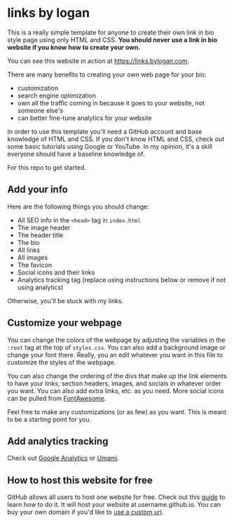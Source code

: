 # links by logan

This is a really simple template for anyone to create their own link in bio style page using only HTML and CSS. **You should never use a link in bio website if you know how to create your own.**

You can see this website in action at https://links.bylogan.com.

There are many benefits to creating your own web page for your bio:
* customization
* search engine optimization
* own all the traffic coming in because it goes to your website, not someone else's
* can better fine-tune analytics for your website

In order to use this template you'll need a GitHub account and base knowledge of HTML and CSS. If you don't know HTML and CSS, check out some basic tutorials using Google or YouTube. In my opinion, it's a skill everyone should have a baseline knowledge of.

For this repo to get started.

## Add your info

Here are the following things you should change:
* All SEO info in the `<head>` tag in `index.html`
* The image header
* The header title
* The bio
* All links
* All images
* The favicon
* Social icons and their links
* Analytics tracking tag (replace using instructions below or remove if not using analytics)

Otherwise, you'll be stuck with my links.

## Customize your webpage

You can change the colors of the webpage by adjusting the variables in the `:root` tag at the top of `styles.css`. You can also add a background image or change your font there. Really, you an edit whatever you want in this file to customize the styles of the webpage.

You can also change the ordering of the divs that make up the link elements to have your links, section headers, images, and socials in whatever order you want. You can also add extra links, etc. as you need. More social icons can be pulled from [FontAwesome](https://fontawesome.com/).

Feel free to make any customizations (or as few) as you want. This is meant to be a starting point for you.

## Add analytics tracking

Check out [Google Analytics](https://analytics.google.com/) or [Umami](https://umami.is/).

## How to host this website for free

GitHub allows all users to host one website for free. Check out this [guide](https://pages.github.com/) to learn how to do it. It will host your website at username.github.io. You can buy your own domain if you'd like to [use a custom url](https://docs.github.com/en/pages/configuring-a-custom-domain-for-your-github-pages-site).